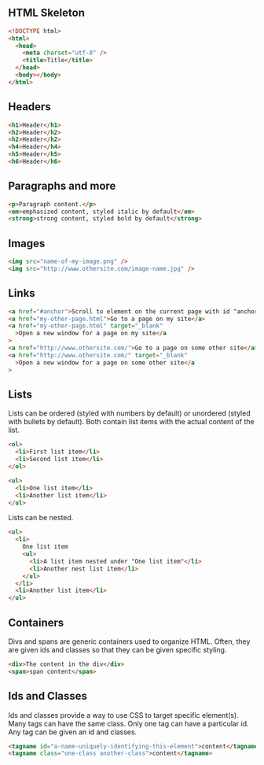 ## HTML Skeleton

```html
<!DOCTYPE html>
<html>
  <head>
    <meta charset="utf-8" />
    <title>Title</title>
  </head>
  <body></body>
</html>
```

## Headers

```html
<h1>Header</h1>
<h2>Header</h2>
<h2>Header</h2>
<h4>Header</h4>
<h5>Header</h5>
<h6>Header</h6>
```

## Paragraphs and more

```html
<p>Paragraph content.</p>
<em>emphasized content, styled italic by default</em>
<strong>strong content, styled bold by default</strong>
```

## Images

```html
<img src="name-of-my-image.png" />
<img src="http://www.othersite.com/image-name.jpg" />
```

## Links

```html
<a href="#anchor">Scroll to element on the current page with id "anchor"</a>
<a href="my-other-page.html">Go to a page on my site</a>
<a href="my-other-page.html" target="_blank"
  >Open a new window for a page on my site</a
>
<a href="http://www.othersite.com/">Go to a page on some other site</a>
<a href="http://www.othersite.com/" target="_blank"
  >Open a new window for a page on some other site</a
>
```

## Lists

Lists can be ordered (styled with numbers by default) or unordered (styled with bullets by default). Both contain list items with the actual content of the list.

```html
<ol>
  <li>First list item</li>
  <li>Second list item</li>
</ol>

<ul>
  <li>One list item</li>
  <li>Another list item</li>
</ul>
```

Lists can be nested.

```html
<ul>
  <li>
    One list item
    <ul>
      <li>A list item nested under "One list item"</li>
      <li>Another nest list item</li>
    </ul>
  </li>
  <li>Another list item</li>
</ul>
```

## Containers

Divs and spans are generic containers used to organize HTML. Often, they are given ids and classes so that they can be given specific styling.

```html
<div>The content in the div</div>
<span>span content</span>
```

## Ids and Classes

Ids and classes provide a way to use CSS to target specific element(s). Many tags can have the same class. Only one tag can have a particular id. Any tag can be given an id and classes.

```html
<tagname id="a-name-uniquely-identifying-this-element">content</tagname>
<tagname class="one-class another-class">content</tagname>
```
